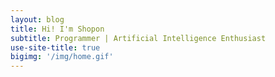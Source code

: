 ```yaml
---
layout: blog
title: Hi! I'm Shopon
subtitle: Programmer | Artificial Intelligence Enthusiast
use-site-title: true
bigimg: '/img/home.gif'
---
```

